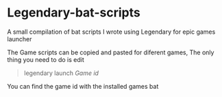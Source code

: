 # Legendary-bat-scripts
A small compilation of bat scripts I wrote using Legendary for epic games launcher


The Game scripts can be copied and pasted for diferent games, The only thing you need to do is edit

>legendary launch *Game id*

You can find the game id with the installed games bat
